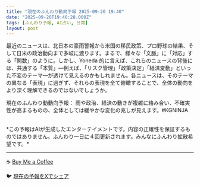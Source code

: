 ```yaml
---
title: "現在のふんわり動向予報 2025-09-20 19:40"
date: "2025-09-20T19:40:28.000Z"
tags: [ふんわり予報, AI占い, 日常]
layout: post
---
```


最近のニュースは、北日本の豪雨警報から米国の移民政策、プロ野球の結果、そして日米の政治動向まで多岐に渡ります。まるで、様々な「文脈」に「対応」する「関数」のように。しかし、Yoneda 的に言えば、これらのニュースの背後には、共通する「本質」―例えば、「リスク管理」「政策決定」「経済変動」といった不変のテーマ―が透けて見えるのかもしれません。各ニュースは、そのテーマの異なる「表現」に過ぎず、それらの表現を全て俯瞰することで、全体の動向をより深く理解できるのではないでしょうか。


現在のふんわり動動向予報：
雨や政治、経済の動きが複雑に絡み合い、不確実性が高まるものの、全体としては緩やかな変化の兆しが見えます。#KGNINJA

<br>
*この予報はAIが生成したエンターテイメントです。内容の正確性を保証するものではありません。ふんわり一日に４回更新されます。みんなにふんわり拡散希望です。*

---
☕️ [Buy Me a Coffee](https://www.buymeacoffee.com/kgninja)

🐦 [現在の予報をXでシェア](https://twitter.com/intent/tweet?text=%E7%8F%BE%E5%9C%A8%E3%81%AE%E3%81%B5%E3%82%93%E3%82%8F%E3%82%8A%E4%BA%88%E5%A0%B1%3A%20%E3%80%8C%E6%9C%80%E8%BF%91%E3%81%AE%E3%83%8B%E3%83%A5%E3%83%BC%E3%82%B9%E3%81%AF%E3%80%81%E5%8C%97%E6%97%A5%E6%9C%AC%E3%81%AE%E8%B1%AA%E9%9B%A8%E8%AD%A6%E5%A0%B1%E3%81%8B%E3%82%89%E7%B1%B3%E5%9B%BD%E3%81%AE%E7%A7%BB%E6%B0%91%E6%94%BF%E7%AD%96%E3%80%81%E3%83%97%E3%83%AD%E9%87%8E%E7%90%83%E3%81%AE%E7%B5%90%E6%9E%9C%E3%80%81%E3%81%9D%E3%81%97%E3%81%A6%E6%97%A5%E7%B1%B3%E3%81%AE%E6%94%BF%E6%B2%BB%E5%8B%95%E5%90%91%E3%81%BE%E3%81%A7%E5%A4%9A%E5%B2%90%E3%81%AB%E6%B8%A1%E3%82%8A%E3%81%BE%E3%81%99%E3%80%82%E3%80%8D%23KGNINJA%20%E7%B6%9A%E3%81%8D%E3%81%AF%E3%83%96%E3%83%AD%E3%82%B0%E3%81%A7%EF%BC%81%F0%9F%91%87&url=https%3A%2F%2Fkg-ninja.github.io%2FFunwariyoso%2F)
